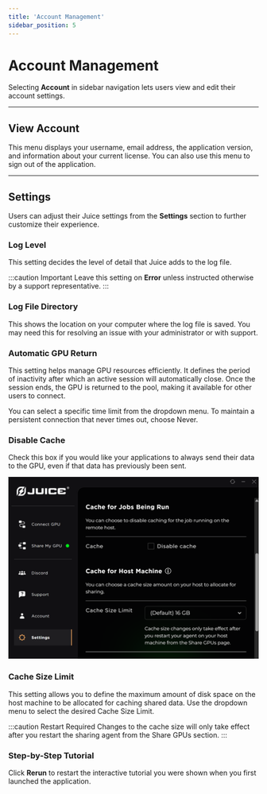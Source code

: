```yaml
---
title: 'Account Management'
sidebar_position: 5
---
```




# Account Management

Selecting **Account** in sidebar navigation lets users view and edit their account settings.

---

## View Account

This menu displays your username, email address, the application version, and information about your current license. You can also use this menu to sign out of the application.

---

## Settings

Users can adjust their Juice settings from the **Settings** section to further customize their experience.


### Log Level
This setting decides the level of detail that Juice adds to the log file.

:::caution Important
Leave this setting on **Error** unless instructed otherwise by a support representative.
:::

### Log File Directory
This shows the location on your computer where the log file is saved. You may need this for resolving an issue with your administrator or with support.

### Automatic GPU Return
This setting helps manage GPU resources efficiently. It defines the period of inactivity after which an active session will automatically close. Once the session ends, the GPU is returned to the pool, making it available for other users to connect.

You can select a specific time limit from the dropdown menu. To maintain a persistent connection that never times out, choose Never.

### Disable Cache
Check this box if you would like your applications to always send their data to the GPU, even if that data has previously been sent.

![Settings](/img/juice/settings.png)

### Cache Size Limit
This setting allows you to define the maximum amount of disk space on the host machine to be allocated for caching shared data. Use the dropdown menu to select the desired Cache Size Limit.

:::caution Restart Required
Changes to the cache size will only take effect after you restart the sharing agent from the Share GPUs section.
:::

### Step-by-Step Tutorial
Click **Rerun** to restart the interactive tutorial you were shown when you first launched the application.